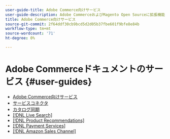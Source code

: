 ```yaml
---
user-guide-title: Adobe Commerce向けサービス
user-guide-description: Adobe CommerceおよびMagento Open Sourceに拡張機能を提供するホストサービスのドキュメントとリソース。
title: Adobe Commerce向けサービス
source-git-commit: 2f64ddf30cb9bcd5d2d05b37fbe601f9bfe8e84b
workflow-type: tm+mt
source-wordcount: '71'
ht-degree: 0%

---
```


# Adobe Commerceドキュメントのサービス {#user-guides}

- [Adobe Commerce向けサービス](home.md)
- [サービスコネクタ](https://docs.magento.com/user-guide/system/saas.html)
- [カタログ同期](https://docs.magento.com/user-guide/system/catalog-sync.html)
- [[!DNL Live Search]](https://experienceleague.adobe.com/docs/commerce-merchant-services/live-search/overview.html)
- [[!DNL Product Recommendations]](https://docs.magento.com/user-guide/recommendations/overview.html)
- [[!DNL Payment Services]](https://experienceleague.adobe.com/docs/commerce-merchant-services/payment-services/guide-overview.html)
- [[!DNL Amazon Sales Channel]](https://experienceleague.adobe.com/docs/commerce-channels/amazon/guide-overview.html)
